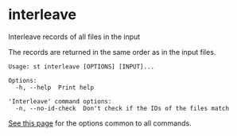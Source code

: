 # interleave
Interleave records of all files in the input

The records are returned in the same order as in the input files.


```
Usage: st interleave [OPTIONS] [INPUT]...

Options:
  -h, --help  Print help

'Interleave' command options:
  -n, --no-id-check  Don't check if the IDs of the files match
```
[See this page](opts.md) for the options common to all commands.

